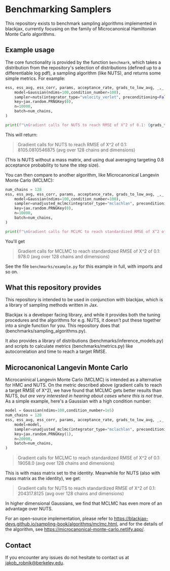 # Benchmarking Samplers 

This repository exists to benchmark sampling algorithms implemented in blackjax, currently focusing on the family of Microcanonical Hamiltonian Monte Carlo algorithms.

## Example usage

The core functionality is provided by the function `benchmark`, which takes a distribution from the repository's selection of distributions (defined up to a differentiable log pdf), a sampling algorithm (like NUTS), and returns some simple metrics. For example:

```python
ess, ess_avg, ess_corr, params, acceptance_rate, grads_to_low_avg, _,_ = benchmark(
    model=Gaussian(ndims=100,condition_number=100),
    sampler=nuts(integrator_type="velocity_verlet", preconditioning=False),
    key=jax.random.PRNGKey(0), 
    n=10000,
    batch=num_chains,
)

print(f"\nGradient calls for NUTS to reach RMSE of X^2 of 0.1: {grads_to_low_avg} (avg over {num_chains} chains and dimensions)")
```

This will return:

> Gradient calls for NUTS to reach RMSE of X^2 of 0.1: 8105.0810546875 (avg over 128 chains and dimensions)

(This is NUTS without a mass matrix, and using dual averaging targeting 0.8 acceptance probability to tune the step size).

You can then compare to another algorithm, like Microcanonical Langevin Monte Carlo (MCLMC):

```python
num_chains = 128
ess, ess_avg, ess_corr, params, acceptance_rate, grads_to_low_avg, _,_ = benchmark(
    model=Gaussian(ndims=100,condition_number=100),
    sampler=unadjusted_mclmc(integrator_type="mclachlan", preconditioning=False),
    key=jax.random.PRNGKey(0), 
    n=10000,
    batch=num_chains,
)

print(f"\nGradient calls for MCLMC to reach standardized RMSE of X^2 of 0.1: {grads_to_low_avg} (avg over {num_chains} chains and dimensions)")
```

You'll get 

> Gradient calls for MCLMC to reach standardized RMSE of X^2 of 0.1: 978.0 (avg over 128 chains and dimensions)

See the file `benchmarks/example.py` for this example in full, with imports and so on.

## What this repository provides

This repository is intended to be used in conjunction with blackjax, which is a library of sampling methods written in Jax.

Blackjax is a developer facing library, and while it provides both the tuning procedures and the algorithms for e.g. NUTS, it doesn't put these together into a single function for you. This repository does that (benchmarks/sampling_algorithms.py).

It also provides a library of distributions (benchmarks/inference_models.py) and scripts to calculate metrics (benchmarks/metrics.py) like autocorrelation and time to reach a target RMSE.

## Microcanonical Langevin Monte Carlo

Microcaninical Langevin Monte Carlo (MCLMC) is intended as a alternative for HMC and NUTS. On the metric described above (gradient calls to reach a target RMSE of X^2), we have found that MCLMC gets better results than NUTS, *but are very interested in hearing about cases where this is not true*. As a simple example, here's a Gaussian with a high condition number:

```python
model = Gaussian(ndims=100,condition_number=1e5)
num_chains = 128
ess, ess_avg, ess_corr, params, acceptance_rate, grads_to_low_avg, _,_ = benchmark(
    model=model,
    sampler=unadjusted_mclmc(integrator_type="mclachlan", preconditioning=False, num_windows=3,),
    key=jax.random.PRNGKey(1), 
    n=20000,
    batch=num_chains,  
)
```

> Gradient calls for MCLMC to reach standardized RMSE of X^2 of 0.1: 19058.0 (avg over 128 chains and dimensions)

This is with mass matrix set to the identity. Meanwhile for NUTS (also with mass matrix as the identity), we get:

> Gradient calls for NUTS to reach standardized RMSE of X^2 of 0.1: 204317.8125 (avg over 128 chains and dimensions)

In higher dimensional Gaussians, we find that MCLMC has even more of an advantage over NUTS.


For an open-source implementation, please refer to 
https://blackjax-devs.github.io/sampling-book/algorithms/mclmc.html, and for the details of the algorithm, see 
https://microcanonical-monte-carlo.netlify.app/.

## Contact

If you encounter any issues do not hesitate to contact us at jakob_robnik@berkeley.edu.


